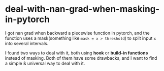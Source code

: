 # deal-with-nan-grad-when-masking-in-pytorch
I got nan grad when backward a piecewise function in pytorch, 
and the function uses a mask(something like `mask = x > threshold`) to split input `x` into several intervals.

I found two ways to deal with it, both using **hook** or **build-in functions** instead of masking. 
Both of them have some drawbacks, and I want to find a simple & universal way to deal with it.
